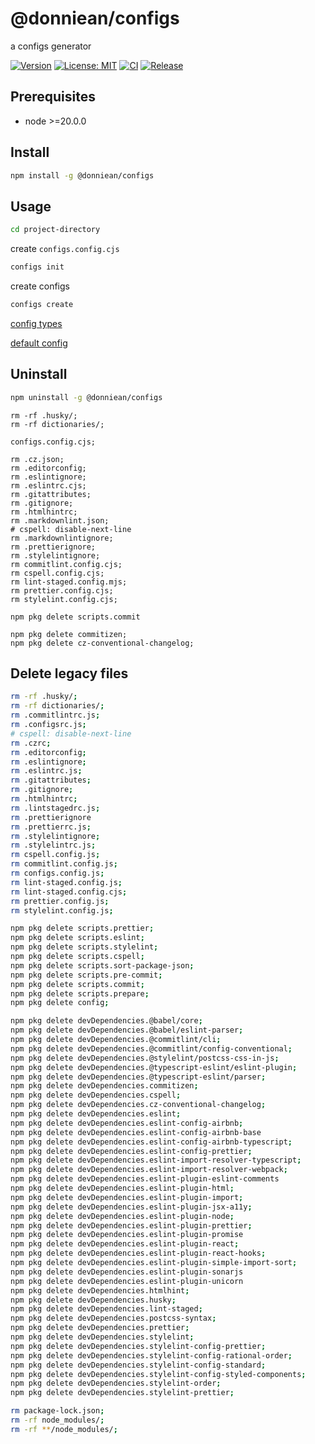 # @donniean/configs

a configs generator

[![Version](https://img.shields.io/npm/v/@donniean/configs.svg)](https://www.npmjs.com/package/@donniean/configs) [![License: MIT](https://img.shields.io/github/license/donniean/configs)](https://github.com/donniean/configs/blob/master/LICENSE) [![CI](https://github.com/donniean/configs/actions/workflows/ci.yml/badge.svg)](https://github.com/donniean/configs/actions/workflows/ci.yml) [![Release](https://github.com/donniean/configs/actions/workflows/release.yml/badge.svg)](https://github.com/donniean/configs/actions/workflows/release.yml)

## Prerequisites

- node >=20.0.0

## Install

```sh
npm install -g @donniean/configs
```

## Usage

```sh
cd project-directory
```

create `configs.config.cjs`

```sh
configs init
```

create configs

```sh
configs create
```

[config types](src/types/configs-config.ts)

[default config](src/constants/configs-config.ts)

## Uninstall

```sh
npm uninstall -g @donniean/configs
```

```shell
rm -rf .husky/;
rm -rf dictionaries/;

configs.config.cjs;

rm .cz.json;
rm .editorconfig;
rm .eslintignore;
rm .eslintrc.cjs;
rm .gitattributes;
rm .gitignore;
rm .htmlhintrc;
rm .markdownlint.json;
# cspell: disable-next-line
rm .markdownlintignore;
rm .prettierignore;
rm .stylelintignore;
rm commitlint.config.cjs;
rm cspell.config.cjs;
rm lint-staged.config.mjs;
rm prettier.config.cjs;
rm stylelint.config.cjs;

npm pkg delete scripts.commit

npm pkg delete commitizen;
npm pkg delete cz-conventional-changelog;
```

## Delete legacy files

```sh
rm -rf .husky/;
rm -rf dictionaries/;
rm .commitlintrc.js;
rm .configsrc.js;
# cspell: disable-next-line
rm .czrc;
rm .editorconfig;
rm .eslintignore;
rm .eslintrc.js;
rm .gitattributes;
rm .gitignore;
rm .htmlhintrc;
rm .lintstagedrc.js;
rm .prettierignore
rm .prettierrc.js;
rm .stylelintignore;
rm .stylelintrc.js;
rm cspell.config.js;
rm commitlint.config.js;
rm configs.config.js;
rm lint-staged.config.js;
rm lint-staged.config.cjs;
rm prettier.config.js;
rm stylelint.config.js;

npm pkg delete scripts.prettier;
npm pkg delete scripts.eslint;
npm pkg delete scripts.stylelint;
npm pkg delete scripts.cspell;
npm pkg delete scripts.sort-package-json;
npm pkg delete scripts.pre-commit;
npm pkg delete scripts.commit;
npm pkg delete scripts.prepare;
npm pkg delete config;

npm pkg delete devDependencies.@babel/core;
npm pkg delete devDependencies.@babel/eslint-parser;
npm pkg delete devDependencies.@commitlint/cli;
npm pkg delete devDependencies.@commitlint/config-conventional;
npm pkg delete devDependencies.@stylelint/postcss-css-in-js;
npm pkg delete devDependencies.@typescript-eslint/eslint-plugin;
npm pkg delete devDependencies.@typescript-eslint/parser;
npm pkg delete devDependencies.commitizen;
npm pkg delete devDependencies.cspell;
npm pkg delete devDependencies.cz-conventional-changelog;
npm pkg delete devDependencies.eslint;
npm pkg delete devDependencies.eslint-config-airbnb;
npm pkg delete devDependencies.eslint-config-airbnb-base
npm pkg delete devDependencies.eslint-config-airbnb-typescript;
npm pkg delete devDependencies.eslint-config-prettier;
npm pkg delete devDependencies.eslint-import-resolver-typescript;
npm pkg delete devDependencies.eslint-import-resolver-webpack;
npm pkg delete devDependencies.eslint-plugin-eslint-comments
npm pkg delete devDependencies.eslint-plugin-html;
npm pkg delete devDependencies.eslint-plugin-import;
npm pkg delete devDependencies.eslint-plugin-jsx-a11y;
npm pkg delete devDependencies.eslint-plugin-node;
npm pkg delete devDependencies.eslint-plugin-prettier;
npm pkg delete devDependencies.eslint-plugin-promise
npm pkg delete devDependencies.eslint-plugin-react;
npm pkg delete devDependencies.eslint-plugin-react-hooks;
npm pkg delete devDependencies.eslint-plugin-simple-import-sort;
npm pkg delete devDependencies.eslint-plugin-sonarjs
npm pkg delete devDependencies.eslint-plugin-unicorn
npm pkg delete devDependencies.htmlhint;
npm pkg delete devDependencies.husky;
npm pkg delete devDependencies.lint-staged;
npm pkg delete devDependencies.postcss-syntax;
npm pkg delete devDependencies.prettier;
npm pkg delete devDependencies.stylelint;
npm pkg delete devDependencies.stylelint-config-prettier;
npm pkg delete devDependencies.stylelint-config-rational-order;
npm pkg delete devDependencies.stylelint-config-standard;
npm pkg delete devDependencies.stylelint-config-styled-components;
npm pkg delete devDependencies.stylelint-order;
npm pkg delete devDependencies.stylelint-prettier;

rm package-lock.json;
rm -rf node_modules/;
rm -rf **/node_modules/;
```
